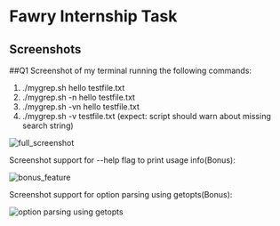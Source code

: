 # Fawry Internship Task

## Screenshots
##Q1
Screenshot of my terminal running the following commands:  
1) ./mygrep.sh hello testfile.txt
2) ./mygrep.sh -n hello testfile.txt
3) ./mygrep.sh -vn hello testfile.txt
4) ./mygrep.sh -v testfile.txt (expect: script should warn about missing search string)
              
![full_screenshot](https://github.com/user-attachments/assets/7a4136c3-afdc-4acb-a99c-bc5c0c1f78c6)

Screenshot support for --help flag to print usage info(Bonus):

![bonus_feature](https://github.com/user-attachments/assets/5e2e8730-3dd0-4c00-9141-43e2ec2858c3)

Screenshot support for option parsing using getopts(Bonus):

![option parsing using getopts](https://github.com/user-attachments/assets/b74f6302-3dd5-4103-b7e2-a562f2da822e)

